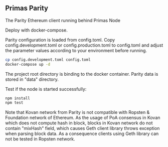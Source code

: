 ## Primas Parity

The Parity Ethereum client running behind Primas Node

Deploy with docker-compose.

Parity configuration is loaded from config.toml.
Copy config.development.toml or config.production.toml
to config.toml and adjust the parameter values according
to your environment before running.


```bash
cp config.development.toml config.toml
docker-compose up -d
```

The project root directory is binding to the docker container.
Parity data is stored in "data" directory.

Test if the node is started successfully:

```bash
npm install
npm test
```

Note that Kovan network from Parity is not compatible with Ropsten & Foundation
network of Ethereum. As the usage of PoA consensus in Kovan which does not
compute hash in block, blocks in Kovan network do not contain "mixHash" field,
which causes Geth client library throws exception when parsing block data.
As a consequence clients using Geth library can not be tested in Ropsten network.